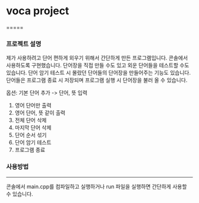 # voca project
=====
### 프로젝트 설명
제가 사용하려고 단어 편하게 외우기 위해서 간단하게 만든 프로그램입니다.
콘솔에서 사용하도록 구현했습니다.
단어장을 직접 만들 수도 있고 외운 단어들을 테스트할 수도 있습니다.
단어 암기 테스트 시 몰랐던 단어들의 단어장을 만들어주는 기능도 있습니다.
단어들은 프로그램 종료 시 저장되며 프로그램 실행 시 단어장을 불러 올 수 있습니다.

옵션:
기본  단어 추가 -> 단어, 뜻 입력
1. 영어 단어만 출력
2. 영어 단어, 뜻 같이 출력
3. 전체 단어 삭제
4. 마지막 단어 삭제
5. 단어 순서 섞기
6. 단어 암기 테스트
7. 프로그램 종료

### 사용방법
-----
콘솔에서 main.cpp를 컴파일하고 실행하거나 run 파일을 실행하면 간단하게 사용할 수 있습니다.